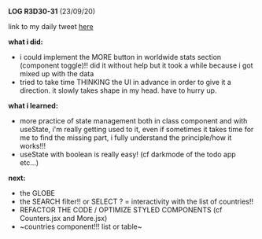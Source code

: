 **LOG R3D30-31** (23/09/20)

link to my daily tweet [here](https://twitter.com/Nightcoder2/status/1308685445966987265)


**what i did:**

- i could implement the MORE button in worldwide stats section (component toggle)!! did it without help but it took a while because i got mixed up with the data
- tried to take time THINKING the UI in advance in order to give it a direction. it slowly takes shape in my head. have to hurry up.

**what i learned:**

- more practice of state management both in class component and with useState, i'm really getting used to it, even if sometimes it takes time for me to find the missing part, i fully understand the principle/how it works!!!
- useState with boolean is really easy! (cf darkmode of the todo app etc...)

**next:**

- the GLOBE
- the SEARCH filter!! or SELECT ? = interactivity with the list of countries!!
- REFACTOR THE CODE / OPTIMIZE STYLED COMPONENTS (cf Counters.jsx and More.jsx)
- ~countries component!!! list or table~ 




 
